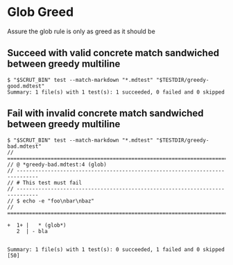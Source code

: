# Glob Greed

Assure the glob rule is only as greed as it should be

## Succeed with valid concrete match sandwiched between greedy multiline

```scrut
$ "$SCRUT_BIN" test --match-markdown "*.mdtest" "$TESTDIR/greedy-good.mdtest"
Summary: 1 file(s) with 1 test(s): 1 succeeded, 0 failed and 0 skipped
```

## Fail with invalid concrete match sandwiched between greedy multiline

```scrut
$ "$SCRUT_BIN" test --match-markdown "*.mdtest" "$TESTDIR/greedy-bad.mdtest"
// =============================================================================
// @ *greedy-bad.mdtest:4 (glob)
// -----------------------------------------------------------------------------
// # This test must fail
// -----------------------------------------------------------------------------
// $ echo -e "foo\nbar\nbaz"
// =============================================================================

+  1+ |   * (glob*)
   2  | - bla


Summary: 1 file(s) with 1 test(s): 0 succeeded, 1 failed and 0 skipped
[50]
```
